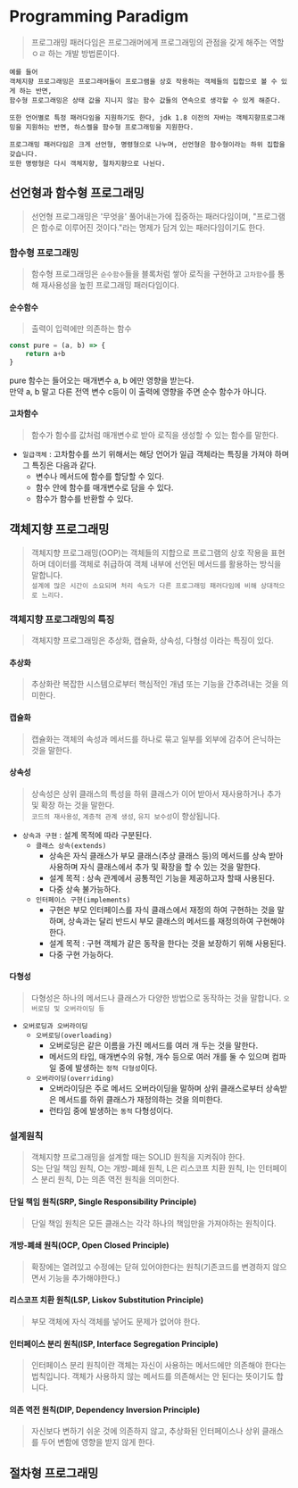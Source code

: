 # Programming Paradigm
> 프로그래밍 패러다임은 프로그래머에게 프로그래밍의 관점을 갖게 해주는 역할ㅇㄹ 하는 개발 방법론이다.

```
예를 들어
객체지향 프로그래밍은 프로그래머들이 프로그램을 상호 작용하는 객체들의 집합으로 볼 수 있게 하는 반면,
함수형 프로그래밍은 상태 값을 지니지 않는 함수 값들의 연속으로 생각할 수 있게 해준다.

또한 언어별로 특정 패러다임을 지원하기도 한다, jdk 1.8 이전의 자바는 객체지향프로그래밍을 지원하는 반면, 하스켈을 함수형 프로그래밍을 지원한다.

프로그래밍 패러다임은 크게 선언형, 명령형으로 나누며, 선언형은 함수형이라는 하위 집합을 갖습니다.
또한 명령형은 다시 객체지향, 절차지향으로 나뉜다.
```

## 선언형과 함수형 프로그래밍
> 선언형 프로그래밍은 '무엇을' 풀어내는가에 집중하는 패러다임이며, "프로그램은 함수로 이루어진 것이다."라는 명제가 담겨 있는 패러다임이기도 한다.

### 함수형 프로그래밍
> 함수형 프로그래밍은 ```순수함수```들을 블록처럼 쌓아 로직을 구현하고 ```고차함수```를 통해 재사용성을 높힌 프로그래밍 패러다임이다.

#### 순수함수
> 출력이 입력에만 의존하는 함수
```javascript
const pure = (a, b) => {
    return a+b
}
```
pure 함수는 들어오는 매개변수 a, b 에만 영향을 받는다.<br>
만약 a, b 말고 다른 전역 변수 c등이 이 출력에 영향을 주면 순수 함수가 아니다.<br>

#### 고차함수
> 함수가 함수를 값처럼 매개변수로 받아 로직을 생성할 수 있는 함수를 말한다.

- ```일급객체``` : 고차함수를 쓰기 위해서는 해당 언어가 일급 객체라는 특징을 가져야 하며 그 특징은 다음과 같다.
  - 변수나 메서드에 함수를 할당할 수 있다.
  - 함수 안에 함수를 매개변수로 담을 수 있다.
  - 함수가 함수를 반환할 수 있다.

## 객체지향 프로그래밍
> 객체지향 프로그래밍(OOP)는 객체들의 지합으로 프로그램의 상호 작용을 표현하며 데이터를 객체로 취급하여 객체 내부에 선언된 메서드를 활용하는 방식을 말합니다.<br>
> ```설계에 많은 시간이 소요되며 처리 속도가 다른 프로그래밍 패러다임에 비해 상대적으로 느리다.```

### 객체지향 프로그래밍의 특징
> 객체지향 프로그래밍은 추상화, 캡슐화, 상속성, 다형성 이라는 특징이 있다.

#### 추상화
> 추상화란 복잡한 시스템으로부터 핵심적인 개념 또는 기능을 간추려내는 것을 의미한다.

#### 캡슐화
> 캡슐화는 객체의 속성과 메서드를 하나로 묶고 일부를 외부에 감추어 은닉하는 것을 말한다.

#### 상속성
> 상속성은 상위 클래스의 특성을 하위 클래스가 이어 받아서 재사용하거나 추가 및 확장 하는 것을 말한다.<br>
> ```코드의 재사용성```, ```계층적 관계 생성```, ```유지 보수성```이 향상됩니다.

- ```상속과 구현``` : 설계 목적에 따라 구분된다.
  - ```클래스 상속(extends)```
    - 상속은 자식 클래스가 부모 클래스(추상 클래스 등)의 메서드를 상속 받아 사용하며 자식 클래스에서 추가 및 확장을 할 수 있는 것을 말한다.
    - 설계 목적 : 상속 관계에서 공통적인 기능을 제공하고자 할때 사용된다.
    - 다중 상속 불가능하다.
  - ```인터페이스 구현(implements)```
    - 구현은 부모 인터페이스를 자식 클래스에서 재정의 하여 구현하는 것을 말하며, 상속과는 달리 반드시 부모 클래스의 메서드를 재정의하여 구현해야한다.
    - 설계 목적 : 구현 객체가 같은 동작을 한다는 것을 보장하기 위해 사용된다.
    - 다중 구현 가능하다.
#### 다형성
> 다형성은 하나의 메서드나 클래스가 다양한 방법으로 동작하는 것을 말합니다. ```오버로딩 및 오버라이딩 등```

- ```오버로딩과 오버라이딩```
  - ```오버로딩(overloading)```
    - 오버로딩은 같은 이름을 가진 메서드를 여러 개 두는 것을 말한다.
    - 메서드의 타입, 매개변수의 유형, 개수 등으로 여러 개를 둘 수 있으며 컴파일 중에 발생하는 `정적 다형성`이다.
  - ```오버라이딩(overriding)```
    - 오버라이딩은 주로 메서드 오버라이딩을 말하며 상위 클래스로부터 상속받은 메서드를 하위 클래스가 재정의하는 것을 의미한다.
    - 런타임 중에 발생하는 `동적` 다형성이다.

### 설계원칙
> 객체지향 프로그래밍을 설계할 때는 SOLID 원칙을 지켜줘야 한다.<br>
> S는 단일 책임 원칙, O는 개방-폐쇄 원칙, L은 리스코프 치환 원칙, I는 인터페이스 분리 원칙, D는 의존 역전 원칙을 의미한다.

#### 단일 책임 원칙(SRP, Single Responsibility Principle)
> 단일 책임 원칙은 모든 클래스는 각각 하나의 책임만을 가져야하는 원칙이다.<br>


#### 개방-폐쇄 원칙(OCP, Open Closed Principle)
> 확장에는 열려있고 수정에는 닫혀 있어야한다는 원칙(기존코드를 변경하지 않으면서 기능을 추가해야한다.)

#### 리스코프 치환 원칙(LSP, Liskov Substitution Principle)
> 부모 객체에 자식 객체를 넣어도 문제가 없어야 한다.

#### 인터페이스 분리 원칙(ISP, Interface Segregation Principle)
> 인터페이스 분리 원칙이란 객체는 자신이 사용하는 메서드에만 의존해야 한다는 법칙입니다. 객체가 사용하지 않는 메서드를 의존해서는 안 된다는 뜻이기도 합니다.

#### 의존 역전 원칙(DIP, Dependency Inversion Principle)
> 자신보다 변하기 쉬운 것에 의존하지 않고, 추상화된 인터페이스나 상위 클래스를 두어 변함에 영향을 받지 않게 한다.

## 절차형 프로그래밍